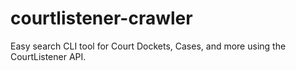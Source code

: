 # courtlistener-crawler
Easy search CLI tool for Court Dockets, Cases, and more using the CourtListener API. 
